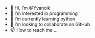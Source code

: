 - 👋 Hi, I’m @Yvanoik
- 👀 I’m interested in programming
- 🌱 I’m currently learning python
- 💞️ I’m looking to collaborate on GitHub
- 📫 How to reach me ...

<!---
Yvanoik/Yvanoik is a ✨ special ✨ repository because its `README.md` (this file) appears on your GitHub profile.
You can click the Preview link to take a look at your changes.
--->
